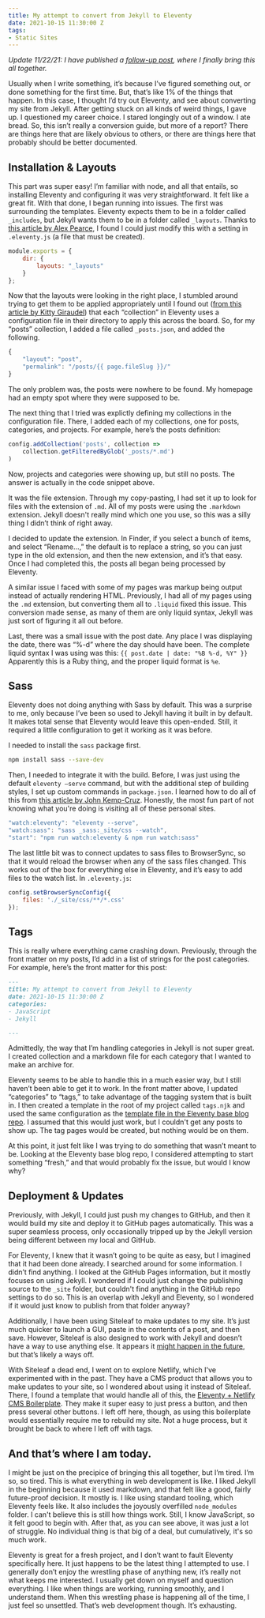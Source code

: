 ```yaml
---
title: My attempt to convert from Jekyll to Eleventy
date: 2021-10-15 11:30:00 Z
tags:
- Static Sites
---
```


*Update 11/22/21: I have published a [follow-up post](https://samhermes.com/posts/returning-to-eleventy/), where I finally bring this all together.*

Usually when I write something, it’s because I’ve figured something out, or done something for the first time. But, that’s like 1% of the things that happen. In this case, I thought I’d try out Eleventy, and see about converting my site from Jekyll. After getting stuck on all kinds of weird things, I gave up. I questioned my career choice. I stared longingly out of a window. I ate bread. So, this isn’t really a conversion guide, but more of a report? There are things here that are likely obvious to others, or there are things here that probably should be better documented.

## Installation & Layouts

This part was super easy! I’m familiar with node, and all that entails, so installing Eleventy and configuring it was very straightforward. It felt like a great fit. With that done, I began running into issues. The first was surrounding the templates. Eleventy expects them to be in a folder called `_includes`, but Jekyll wants them to be in a folder called `_layouts`. Thanks to [this article by Alex Pearce](https://alexpearce.me/2020/06/jekyll-to-eleventy/), I found I could just modify this with a setting in `.eleventy.js` (a file that must be created).

```js
module.exports = {
    dir: {
        layouts: "_layouts"
    }
};
```

Now that the layouts were looking in the right place, I stumbled around trying to get them to be applied appropriately until I found out ([from this article by Kitty Giraudel](https://kittygiraudel.com/2020/11/30/from-jekyll-to-11ty/)) that each “collection” in Eleventy uses a configuration file in their directory to apply this across the board. So, for my “posts” collection, I added a file called `_posts.json`, and added the following.

```js
{
    "layout": "post",
    "permalink": "/posts/{{ page.fileSlug }}/"
}
```

The only problem was, the posts were nowhere to be found. My homepage had an empty spot where they were supposed to be.

The next thing that I tried was explictly defining my collections in the configuration file. There, I added each of my collections, one for posts, categories, and projects. For example, here’s the posts definition:

```js
config.addCollection('posts', collection =>
	collection.getFilteredByGlob('_posts/*.md')
)
```

Now, projects and categories were showing up, but still no posts. The answer is actually in the code snippet above.

It was the file extension. Through my copy-pasting, I had set it up to look for files with the extension of `.md`. All of my posts were using the `.markdown` extension. Jekyll doesn't really mind which one you use, so this was a silly thing I didn’t think of right away.

I decided to update the extension. In Finder, if you select a bunch of items, and select “Rename…,” the default is to replace a string, so you can just type in the old extension, and then the new extension, and it’s that easy. Once I had completed this, the posts all began being processed by Eleventy.

A similar issue I faced with some of my pages was markup being output instead of actually rendering HTML. Previously, I had all of my pages using the `.md` extension, but converting them all to `.liquid` fixed this issue. This conversion made sense, as many of them are only liquid syntax, Jekyll was just sort of figuring it all out before.

Last, there was a small issue with the post date. Any place I was displaying the date, there was “%-d” where the day should have been. The complete liquid syntax I was using was this: `{{ post.date | date: "%B %-d, %Y" }}` Apparently this is a Ruby thing, and the proper liquid format is `%e`.

## Sass

Eleventy does not doing anything with Sass by default. This was a surprise to me, only because I’ve been so used to Jekyll having it built in by default. It makes total sense that Eleventy would leave this open-ended. Still, it required a little configuration to get it working as it was before.

I needed to install the `sass` package first.

```bash
npm install sass --save-dev
```

Then, I needed to integrate it with the build. Before, I was just using the default `eleventy —serve` command, but with the additional step of building styles, I set up custom commands in `package.json`. I learned how to do all of this from [this article by John Kemp-Cruz](https://jkc.codes/blog/using-sass-with-eleventy/). Honestly, the most fun part of not knowing what you're doing is visiting all of these personal sites.

```js
"watch:eleventy": "eleventy --serve",
"watch:sass": "sass _sass:_site/css --watch",
"start": "npm run watch:eleventy & npm run watch:sass"
```

The last little bit was to connect updates to sass files to BrowserSync, so that it would reload the browser when any of the sass files changed. This works out of the box for everything else in Eleventy, and it’s easy to add files to the watch list. In `.eleventy.js`:

```js
config.setBrowserSyncConfig({
	files: './_site/css/**/*.css'
});
```

## Tags

This is really where everything came crashing down. Previously, through the front matter on my posts, I’d add in a list of strings for the post categories. For example, here’s the front matter for this post:

```md
---
title: My attempt to convert from Jekyll to Eleventy
date: 2021-10-15 11:30:00 Z
categories:
- JavaScript
- Jekyll

---
```

Admittedly, the way that I’m handling categories in Jekyll is not super great. I created collection and a markdown file for each category that I wanted to make an archive for. 

Eleventy seems to be able to handle this in a much easier way, but I still haven’t been able to get it to work. In the front matter above, I updated “categories” to “tags,” to take advantage of the tagging system that is built in. I then created a template in the root of my project called `tags.njk` and used the same configuration as the [template file in the Eleventy base blog repo](https://github.com/11ty/eleventy-base-blog/blob/master/tags.njk). I assumed that this would just work, but I couldn't get any posts to show up. The tag pages would be created, but nothing would be on them.

At this point, it just felt like I was trying to do something that wasn’t meant to be. Looking at the Eleventy base blog repo, I considered attempting to start something “fresh,” and that would probably fix the issue, but would I know why?

## Deployment & Updates

Previously, with Jekyll, I could just push my changes to GitHub, and then it would build my site and deploy it to GitHub pages automatically. This was a super seamless process, only occasionally tripped up by the Jekyll version being different between my local and GitHub.

For Eleventy, I knew that it wasn’t going to be quite as easy, but I imagined that it had been done already. I searched around for some information. I didn’t find anything. I looked at the GitHub Pages information, but it mostly focuses on using Jekyll. I wondered if I could just change the publishing source to the `_site` folder, but couldn't find anything in the GitHub repo settings to do so. This is an overlap with Jekyll and Eleventy, so I wondered if it would just know to publish from that folder anyway?

Additionally, I have been using Siteleaf to make updates to my site. It’s just much quicker to launch a GUI, paste in the contents of a post, and then save. However, Siteleaf is also designed to work with Jekyll and doesn’t have a way to use anything else. It appears it [might happen in the future](https://github.com/siteleaf/community/discussions/14), but that’s likely a ways off.

With Siteleaf a dead end, I went on to explore Netlify, which I've experimented with in the past. They have a CMS product that allows you to make updates to your site, so I wondered about using it instead of Siteleaf. There, I found a template that would handle all of this, the [Eleventy + Netlify CMS Boilerplate](https://templates.netlify.com/template/eleventy-netlify-boilerplate/). They make it super easy to just press a button, and then press several other buttons. I left off here, though, as using this boilerplate would essentially require me to rebuild my site. Not a huge process, but it brought be back to where I left off with tags.

## And that’s where I am today.

I might be just on the precipice of bringing this all together, but I’m tired. I’m so, so tired. This is what everything in web development is like. I liked Jekyll in the beginning because it used markdown, and that felt like a good, fairly future-proof decision. It mostly is. I like using standard tooling, which Eleventy feels like. It also includes the joyously overfilled `node_modules` folder. I can't believe this is still how things work. Still, I know JavaScript, so it felt good to begin with. After that, as you can see above, it was just a lot of struggle. No individual thing is that big of a deal, but cumulatively, it's so much work.

Eleventy is great for a fresh project, and I don’t want to fault Eleventy specifically here. It just happens to be the latest thing I attempted to use. I generally don’t enjoy the wrestling phase of anything new, it’s really not what keeps me interested. I usually get down on myself and question everything. I like when things are working, running smoothly, and I understand them. When this wrestling phase is happening all of the time, I just feel so unsettled. That’s web development though. It’s exhausting.